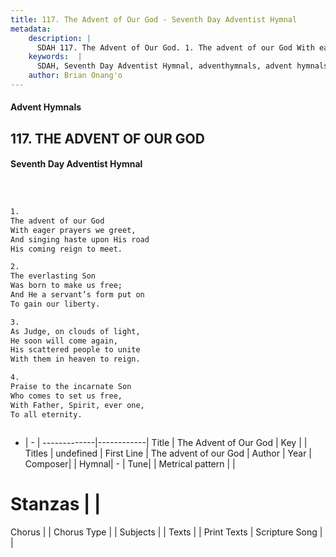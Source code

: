```yaml
---
title: 117. The Advent of Our God - Seventh Day Adventist Hymnal
metadata:
    description: |
      SDAH 117. The Advent of Our God. 1. The advent of our God With eager prayers we greet, And singing haste upon His road His coming reign to meet.
    keywords:  |
      SDAH, Seventh Day Adventist Hymnal, adventhymnals, advent hymnals, The Advent of Our God, The advent of our God 
    author: Brian Onang'o
---
```


#### Advent Hymnals
## 117. THE ADVENT OF OUR GOD
#### Seventh Day Adventist Hymnal

```txt



1.
The advent of our God
With eager prayers we greet,
And singing haste upon His road
His coming reign to meet.

2.
The everlasting Son
Was born to make us free;
And He a servant’s form put on
To gain our liberty.

3.
As Judge, on clouds of light,
He soon will come again,
His scattered people to unite
With them in heaven to reign.

4.
Praise to the incarnate Son
Who comes to set us free,
With Father, Spirit, ever one,
To all eternity.



```

- |   -  |
-------------|------------|
Title | The Advent of Our God |
Key |  |
Titles | undefined |
First Line | The advent of our God |
Author | 
Year | 
Composer|  |
Hymnal|  - |
Tune|  |
Metrical pattern | |
# Stanzas |  |
Chorus |  |
Chorus Type |  |
Subjects |  |
Texts |  |
Print Texts | 
Scripture Song |  |
  
